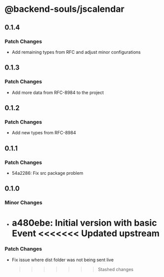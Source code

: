 # @backend-souls/jscalendar

## 0.1.4

### Patch Changes

- Add remaining types from RFC and adjust minor configurations

## 0.1.3

### Patch Changes

- Add more data from RFC-8984 to the project

## 0.1.2

### Patch Changes

- Add new types from RFC-8984

## 0.1.1

### Patch Changes

- 54a2286: Fix src package problem

## 0.1.0

### Minor Changes

- a480ebe: Initial version with basic Event
  <<<<<<< Updated upstream
  =======

### Patch Changes

- Fix issue where dist folder was not being sent live
  > > > > > > > Stashed changes
